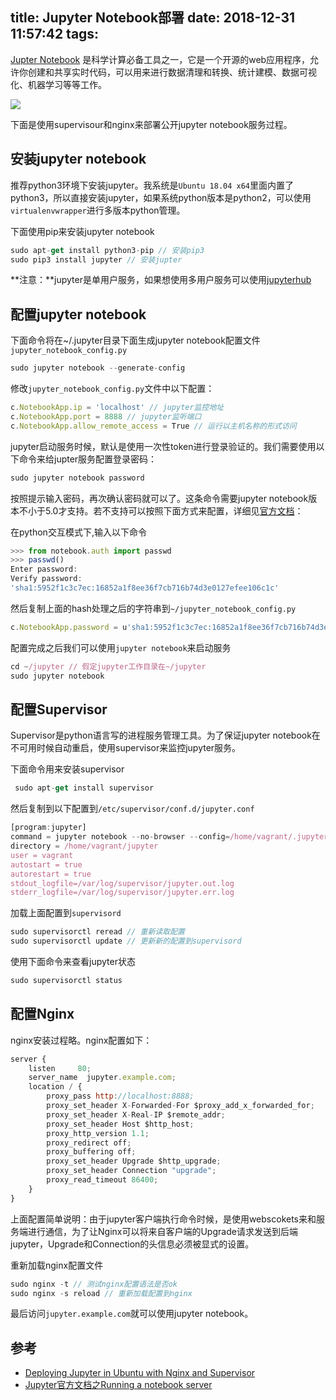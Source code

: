 title: Jupyter Notebook部署
date: 2018-12-31 11:57:42
tags:
---
[Jupter Notebook](https://jupyter.org/) 是科学计算必备工具之一，它是一个开源的web应用程序，允许你创建和共享实时代码，可以用来进行数据清理和转换、统计建模、数据可视化、机器学习等等工作。

![](http://static.cyub.vip/images/201812/jupyterpreview.png)

下面是使用supervisour和nginx来部署公开jupyter notebook服务过程。

## 安装jupyter notebook

推荐python3环境下安装jupyter。我系统是`Ubuntu 18.04 x64`里面内置了python3，所以直接安装jupyter，如果系统python版本是python2，可以使用`virtualenvwrapper`进行多版本python管理。

下面使用pip来安装jupyter notebook

```js
sudo apt-get install python3-pip // 安装pip3
sudo pip3 install jupyter // 安装jupter
```
<!--more-->

**注意：**jupyter是单用户服务，如果想使用多用户服务可以使用[jupyterhub](https://jupyterhub.readthedocs.io/)

## 配置jupyter notebook

下面命令将在~/.jupyter目录下面生成jupyter notebook配置文件`jupyter_notebook_config.py`

```js
sudo jupyter notebook --generate-config
```

修改`jupyter_notebook_config.py`文件中以下配置：

```js
c.NotebookApp.ip = 'localhost' // jupyter监控地址
c.NotebookApp.port = 8888 // jupyter监听端口
c.NotebookApp.allow_remote_access = True // 运行以主机名称的形式访问
```

jupyter启动服务时候，默认是使用一次性token进行登录验证的。我们需要使用以下命令来给jupter服务配置登录密码：

```js
sudo jupyter notebook password
```

按照提示输入密码，再次确认密码就可以了。这条命令需要jupyter notebook版本不小于5.0才支持。若不支持可以按照下面方式来配置，详细见[官方文档](https://jupyter-notebook.readthedocs.io/en/stable/public_server.html#preparing-a-hashed-password)：

在python交互模式下,输入以下命令

```js
>>> from notebook.auth import passwd
>>> passwd()
Enter password:
Verify password:
'sha1:5952f1c3c7ec:16852a1f8ee36f7cb716b74d3e0127efee106c1c'
```

然后复制上面的hash处理之后的字符串到`~/jupyter_notebook_config.py`

```js
c.NotebookApp.password = u'sha1:5952f1c3c7ec:16852a1f8ee36f7cb716b74d3e0127efee106c1c'
```

配置完成之后我们可以使用`jupyter notebook`来启动服务

```js
cd ~/jupyter // 假定jupyter工作目录在~/jupyter
sudo jupyter notebook
```


## 配置Supervisor

Supervisor是python语言写的进程服务管理工具。为了保证jupyter notebook在不可用时候自动重启，使用supervisor来监控jupyter服务。

下面命令用来安装supervisor

```js
 sudo apt-get install supervisor
```

然后复制到以下配置到`/etc/supervisor/conf.d/jupyter.conf`

```js
[program:jupyter]
command = jupyter notebook --no-browser --config=/home/vagrant/.jupyter/jupyter_notebook_config.py
directory = /home/vagrant/jupyter
user = vagrant
autostart = true
autorestart = true
stdout_logfile=/var/log/supervisor/jupyter.out.log
stderr_logfile=/var/log/supervisor/jupyter.err.log
```

加载上面配置到`supervisord`

```js
sudo supervisorctl reread // 重新读取配置
sudo supervisorctl update // 更新新的配置到supervisord
```

使用下面命令来查看jupyter状态

```js
sudo supervisorctl status
```


## 配置Nginx

nginx安装过程略。nginx配置如下：

```js
server {
    listen     80;
    server_name  jupyter.example.com;
    location / {
        proxy_pass http://localhost:8888;
        proxy_set_header X-Forwarded-For $proxy_add_x_forwarded_for;
        proxy_set_header X-Real-IP $remote_addr;
        proxy_set_header Host $http_host;
        proxy_http_version 1.1;
        proxy_redirect off;
        proxy_buffering off;
        proxy_set_header Upgrade $http_upgrade;
        proxy_set_header Connection "upgrade";
        proxy_read_timeout 86400;
    }
}
```

上面配置简单说明：由于jupyter客户端执行命令时候，是使用webscokets来和服务端进行通信，为了让Nginx可以将来自客户端的Upgrade请求发送到后端jupyter，Upgrade和Connection的头信息必须被显式的设置。


重新加载nginx配置文件

```js
sudo nginx -t // 测试nginx配置语法是否ok
sudo nginx -s reload // 重新加载配置到nginx
```

最后访问`jupyter.example.com`就可以使用jupyter notebook。

## 参考

- [Deploying Jupyter in Ubuntu with Nginx and Supervisor](http://www.albertauyeung.com/post/setup-jupyter-nginx-supervisor/)
- [Jupyter官方文档之Running a notebook server](https://jupyter-notebook.readthedocs.io/en/stable/public_server.html)






